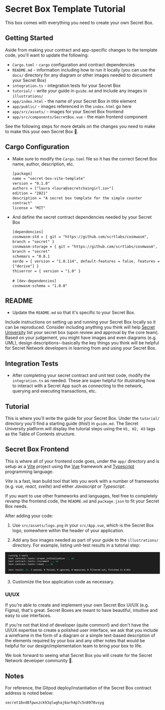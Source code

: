 # Secret Box Template Tutorial 

This box comes with everything you need to create your own Secret Box.

## Getting Started

Aside from making your contract and app-specific changes to the template code, you'll want to update the following:

 - `Cargo.toml` - `cargo` configuration and contract dependencies
 - `README.md` - information including how to run it locally (you can use the `docs/` directory for any diagram or other images needed to document your Secret Box)
 - `integration.ts` - integration tests for your Secret Box
 - `tutorial/` - write your guide in `guide.md` and include any images in `illustrations/`
 - `app/index.html` - the name of your Secret Box in title element
 - `app/public/` - images referenced in the `index.html` go here
 - `app/src/assets/` - images for your Secret Box frontend
 - `app/src/components/SecretBox.vue` - the main frontend component

See the following steps for more details on the changes you need to make to make this your own Secret Box :tada:.

## Cargo Configuration
 - Make sure to modify the `Cargo.toml` file so it has the correct Secret Box name, author, description, etc.
    
    ``` 
    [package]
    name = "secret-box-vite-template"
    version = "0.1.0"
    authors = ["laura <laura@secretchaingirl.io>"]
    edition = "2021"
    description = "A secret box template for the simple counter contract"
    license = "MIT" 
    ```
 - And define the secret contract dependencies needed by your Secret Box
    
    ``` 
    [dependencies]
    cosmwasm-std = { git = "https://github.com/scrtlabs/cosmwasm", branch = "secret" }
    cosmwasm-storage = { git = "https://github.com/scrtlabs/cosmwasm", branch = "secret"
    schemars = "0.8.1
    serde = { version = "1.0.114", default-features = false, features = ["derive"] }
    thiserror = { version = "1.0" }
    
    # [dev-dependencies]
    cosmwasm-schema = "1.0.0"
    ```

    
## README
 - Update the `README.md` so that it's specific to your Secret Box.
 
Include instructions on setting up and running your Secret Box locally so it can be reproduced. Consider including anything you think will help [Secret University](https://scrt.university) list your secret box (upon review and approval by the core team). Based on your judgement, you might have images and even diagrams (e.g. UML), design descriptions--basically the key things you think will be helpful for Secret Network developers in learning from and using your Secret Box.


## Integration Tests
- After completing your secret contract and unit test code, modify the `integration.ts` as needed. These are super helpful for illustrating how to interact with a Secret App such as connecting to the network, querying and executing transactions, etc.

## Tutorial
This is where you'll write the guide for your Secret Box. Under the `tutorial/` directory you'll find a starting guide (this!) in `guide.md`. The Secret University platform will display the tutorial steps using the `H1, H2, H3` tags as the Table of Contents structure.
 
## Secret Box Frontend
This is where all of your frontend code goes, under the `app/` directory and is setup as a [Vite](https://vitejs.dev/guide/)  project using the [Vue](https://vuejs.org/) framework and [Typescript](https://www.typescriptlang.org/) programming language.

*Vite* is a fast, lean build tool that lets you work with a number of frameworks (e.g. *vue, react, svelte*) and either *Javascript* or *Typescript*.

If you want to use other frameworks and languages, feel free to completely revamp the frontend code, the `README.md` and `package.json` to fit your Secret Box needs.

After adding your code:

1.  Use `src/assets/logo.png` in your `src/App.vue`, which is the Secret Box logo, somewhere within the header of your application.

2. Add any box images needed as part of your guide to the `illustrations/` directory. For example, listing unit-test results in a tutorial step:

![](illustrations/unit-test-log.png)
    
3. Customize the box application code as necessary.

### UI/UX
If you're able to create and implement your own Secret Box UI/UX (e.g. Figma), that's great. Secret Boxes are meant to have beautiful, intuitive and easy to use interfaces.

If you're not that kind of developer (quite common!) and don't have the UI/UX expertise to create a polished user interface,  we ask that you include a wireframe in the form of a diagram or a simple text-based description of the elements required by your box and any other notes that would be helpful for our design/implementation team to bring your box to life.

We look forward to seeing what Secret Box you will create for the Secret Network developer community :tada:.

## Notes

For reference, the Gitpod deploy/instantiation of the Secret Box contract address is noted below:

```
secret18vd8fpwxzck93qlwghaj6arh4p7c5n8978vsyg
```

